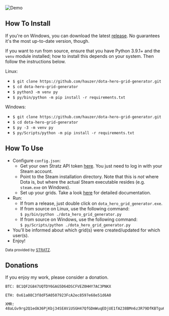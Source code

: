 ![Demo](img/demo.gif)

## How To Install

If you're on Windows, you can download the latest [release](https://github.com/hauzer/dota-hero-grid-generator/releases). No guarantees it's the most up-to-date version, though.

If you want to run from source, ensure that you have Python 3.9.1+ and the `venv` module installed; how to install this depends on your system. Then follow the instructions below.

Linux:
*  `$ git clone https://github.com/hauzer/dota-hero-grid-generator.git`
*  `$ cd dota-hero-grid-generator`
*  `$ python3 -m venv py`
*  `$ py/bin/python -m pip install -r requirements.txt`

Windows:
*  `$ git clone https://github.com/hauzer/dota-hero-grid-generator.git`
*  `$ cd dota-hero-grid-generator`
*  `$ py -3 -m venv py`
*  `$ py/Scripts/python -m pip install -r requirements.txt`

## How To Use

* Configure `config.json`:
   * Get your own Stratz API token [here](https://stratz.com/api). You just need to log in with your Steam account.
   * Point to the Steam installation directory. Note that this is *not* where Dota is, but where the actual Steam executable resides (e.g. `steam.exe` on Windows).
   * Set up your grids. Take a look [here](config-schema.json) for detailed documentation.
* Run:
  * If from a release, just double click on `dota_hero_grid_generator.exe`.
  * If from source on Linux, use the following command:  
  `$ py/bin/python ./dota_hero_grid_generator.py`  
  * If from source on Windows, use the following command:  
  `$ py/Scripts/python ./dota_hero_grid_generator.py`  
* You'll be informed about which grid(s) were created/updated for which user(s).
* Enjoy!

<sub>Data provided by [STRATZ](https://stratz.com).</sub>

## Donations

If you enjoy my work, please consider a donation.

```
BTC: BC1QF2G847UQTDY6GAG5D64DSCFVEZ0HHY7AC3PNKX

ETH: 0x61a08C3f8dF5A0507923FcA2ec8597e68e51d6A0

XMR: 48aLGv9rg2Q1edA36PjKbj34SEAViUSGH47QfGDmWuqEDjUE1fA238BMn6z3R79DfKBTgu6TkT4VL5sMeTG6axMaKXytH6F
```

